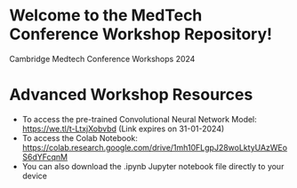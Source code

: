 # Welcome to the MedTech Conference Workshop Repository!
Cambridge Medtech Conference Workshops 2024

# Advanced Workshop Resources
* To access the pre-trained Convolutional Neural Network Model: https://we.tl/t-LtxjXobvbd (Link expires on 31-01-2024)
* To access the Colab Notebook: https://colab.research.google.com/drive/1mh10FLgpJ28woLktyUAzWEoS6dYFcqnM
* You can also download the .ipynb Jupyter notebook file directly to your device
